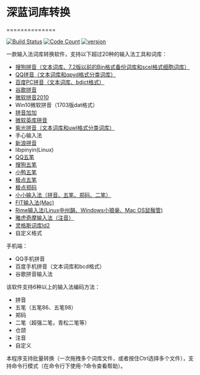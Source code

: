 # 深蓝词库转换
==============

[![Build Status](https://travis-ci.org/studyzy/imewlconverter.svg?branch=master)](https://travis-ci.org/studyzy/imewlconverter)
[![Code Count](https://tokei.rs/b1/github/studyzy/imewlconverter)](https://github.com/studyzy/imewlconverter)
[![version](https://img.shields.io/github/tag/studyzy/imewlconverter.svg)](https://github.com/studyzy/imewlconverter/releases/latest)


一款输入法词库转换软件，支持以下超过20种的输入法工具和词库：

- [搜狗拼音（文本词库、7.2版以前的Bin格式备份词库和scel格式细胞词库）](https://github.com/studyzy/imewlconverter/wiki/Sougou_Pinyin)
- [QQ拼音（文本词库和qpyd格式分类词库）](https://github.com/studyzy/imewlconverter/wiki/QQ_Pinyin_Win)
- [百度PC拼音（文本词库、bdict格式）](https://github.com/studyzy/imewlconverter/wiki/Baidu_PC)
- [谷歌拼音](https://github.com/studyzy/imewlconverter/wiki/Google_Pinyin)
- [微软拼音2010](https://github.com/studyzy/imewlconverter/wiki/Ms_Pinyin)
- Win10微软拼音（1703版dat格式）
- [拼音加加](https://github.com/studyzy/imewlconverter/wiki/Pinyin_Jiajia)
- [微软英库拼音](https://github.com/studyzy/imewlconverter/wiki/Engkoo)
- [紫光拼音（文本词库和uwl格式分类词库）](https://github.com/studyzy/imewlconverter/wiki/Ziguang_Pinyin)
- 手心输入法
- [新浪拼音](https://github.com/studyzy/imewlconverter/wiki/Sina_Pinyin)
- libpinyin(Linux)
- [QQ五笔](https://github.com/studyzy/imewlconverter/wiki/QQ_Wubi)
- [搜狗五笔](https://github.com/studyzy/imewlconverter/wiki/Sougou_Wubi)
- [小鸭五笔](https://github.com/studyzy/imewlconverter/wiki/Xiaoya_Wubi)
- [极点五笔](https://github.com/studyzy/imewlconverter/wiki/Jidian)
- [极点郑码](https://github.com/studyzy/imewlconverter/wiki/Jidian)
- [小小输入法（拼音、五笔、郑码、二笔）](https://github.com/studyzy/imewlconverter/wiki/Xiaoxiao)
- [FIT输入法(Mac)](https://github.com/studyzy/imewlconverter/wiki/FIT)
- [Rime输入法(Linux中州韻、Windows小狼毫、Mac OS鼠鬚管)](https://github.com/studyzy/imewlconverter/wiki/Rime)
- [雅虎奇摩输入法（注音）](https://github.com/studyzy/imewlconverter/wiki/Yahoo)
- [灵格斯词库ld2](https://github.com/studyzy/imewlconverter/wiki/Lingoes_Ld2)
- 自定义格式

手机端：

- QQ手机拼音
- 百度手机拼音（文本词库和bcd格式）
- 谷歌拼音输入法

该软件支持6种以上的输入法编码方法：
- 拼音
- 五笔（五笔86、五笔98）
- 郑码
- 二笔（超强二笔，青松二笔等）
- 仓颉
- 注音
- 自定义

本程序支持批量转换（一次拖拽多个词库文件，或者按住Ctrl选择多个文件），支持命令行模式（在命令行下使用-?命令查看帮助）。
